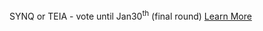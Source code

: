 SYNQ or TEIA - vote until Jan30<sup>th</sup> (final round) [Learn More](https://community.hicetnunc.xyz/t/info-sheet-for-the-naming-vote-on-henvoite-for-the-platform/462)
